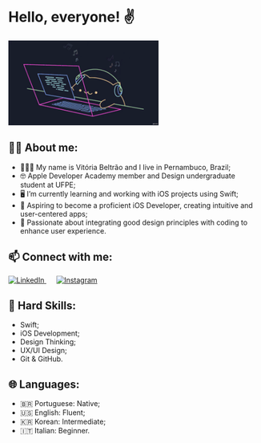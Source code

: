# Hello, everyone! ✌️

<img src="https://github.com/vbwo/vbwo/blob/main/catgif.gif" alt="Cat coding gif" width="300">

## 👩‍💻 About me:

- 🙋🏻‍♀️ My name is Vitória Beltrão and I live in Pernambuco, Brazil;
- 🤓 Apple Developer Academy member and Design undergraduate student at UFPE;
- 🖥️ I’m currently learning and working with iOS projects using Swift;
- 👤 Aspiring to become a proficient iOS Developer, creating intuitive and user-centered apps;
- 💓 Passionate about integrating good design principles with coding to enhance user experience.

## 📫 Connect with me:

<a href="https://www.linkedin.com/in/vitoriabeltrao" style="padding-right: 20px;">
    <img src="https://img.shields.io/badge/LinkedIn-blue?logo=linkedin&logoColor=white&style=flat" alt="LinkedIn">
</a>
<a href="https://www.instagram.com/vibwo_">
    <img src="https://img.shields.io/badge/Instagram-DD2A7B?logo=instagram&logoColor=white&style=flat" alt="Instagram">
</a>

## 🌟 Hard Skills:

- Swift;
- iOS Development;
- Design Thinking;
- UX/UI Design;
- Git & GitHub.

## 🌐 Languages:

- 🇧🇷 Portuguese: Native;
- 🇺🇸 English: Fluent;
- 🇰🇷 Korean: Intermediate;
- 🇮🇹 Italian: Beginner.
